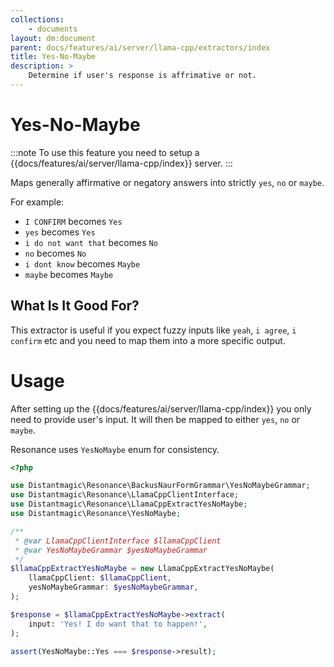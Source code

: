 ```yaml
---
collections: 
    - documents
layout: dm:document
parent: docs/features/ai/server/llama-cpp/extractors/index
title: Yes-No-Maybe
description: >
    Determine if user's response is affrimative or not.
---
```


# Yes-No-Maybe

:::note
To use this feature you need to setup a 
{{docs/features/ai/server/llama-cpp/index}} server.
:::

Maps generally affirmative or negatory answers into strictly `yes`, `no` or
`maybe`.

For example:

- `I CONFIRM` becomes  `Yes`
- `yes` becomes  `Yes`
- `i do not want that` becomes  `No`
- `no` becomes  `No`
- `i dont know` becomes `Maybe`
- `maybe` becomes  `Maybe`

## What Is It Good For?

This extractor is useful if you expect fuzzy inputs like `yeah`, `i agree`,
`i confirm` etc and you need to map them into a more specific output.

# Usage

After setting up the {{docs/features/ai/server/llama-cpp/index}} you only
need to provide user's input. It will then be mapped to either `yes`, `no` or
`maybe`.

Resonance uses `YesNoMaybe` enum for consistency.

```php
<?php

use Distantmagic\Resonance\BackusNaurFormGrammar\YesNoMaybeGrammar;
use Distantmagic\Resonance\LlamaCppClientInterface;
use Distantmagic\Resonance\LlamaCppExtractYesNoMaybe;
use Distantmagic\Resonance\YesNoMaybe;

/**
 * @var LlamaCppClientInterface $llamaCppClient
 * @var YesNoMaybeGrammar $yesNoMaybeGrammar
 */
$llamaCppExtractYesNoMaybe = new LlamaCppExtractYesNoMaybe(
    llamaCppClient: $llamaCppClient,
    yesNoMaybeGrammar: $yesNoMaybeGrammar,
);

$response = $llamaCppExtractYesNoMaybe->extract(
    input: 'Yes! I do want that to happen!',
);

assert(YesNoMaybe::Yes === $response->result);
```
